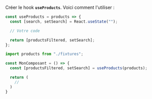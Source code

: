 Créer le hook **`useProducts`**. Voici comment l'utiliser :

```jsx
const useProducts = products => {
  const [search, setSearch] = React.useState("");

  // Votre code

  return [productsFiltered, setSearch];
};
```

```jsx
import products from "./fixtures";

const MonComposant = () => {
  const [productsFiltered, setSearch] = useProducts(products);

  return (
    //
  )
}
```
